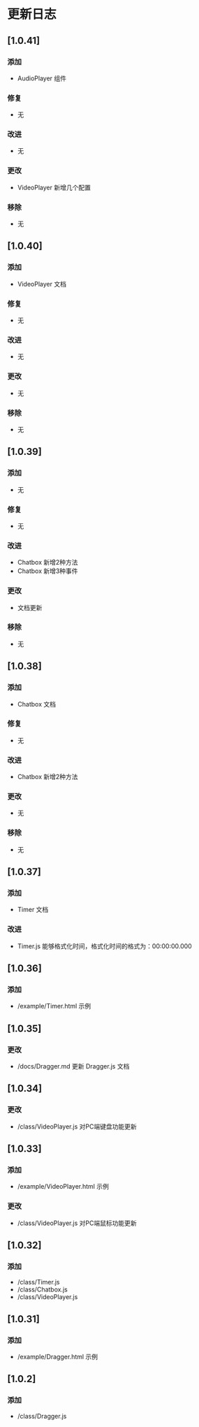 # 更新日志

## [1.0.41]

### 添加
- AudioPlayer 组件

### 修复
- 无

### 改进
- 无

### 更改
- VideoPlayer 新增几个配置

### 移除
- 无

## [1.0.40]

### 添加
- VideoPlayer 文档

### 修复
- 无

### 改进
- 无

### 更改
- 无

### 移除
- 无

## [1.0.39]

### 添加
- 无

### 修复
- 无

### 改进
- Chatbox 新增2种方法
- Chatbox 新增3种事件

### 更改
- 文档更新

### 移除
- 无

## [1.0.38]

### 添加
- Chatbox 文档

### 修复
- 无

### 改进
- Chatbox 新增2种方法

### 更改
- 无

### 移除
- 无

## [1.0.37]

### 添加
- Timer 文档

### 改进
- Timer.js 能够格式化时间，格式化时间的格式为：00:00:00.000

## [1.0.36]

### 添加
- /example/Timer.html 示例

## [1.0.35]

### 更改
- /docs/Dragger.md 更新 Dragger.js 文档

## [1.0.34]

### 更改
- /class/VideoPlayer.js 对PC端键盘功能更新

## [1.0.33]

### 添加
- /example/VideoPlayer.html 示例

### 更改
- /class/VideoPlayer.js 对PC端鼠标功能更新

## [1.0.32]

### 添加
- /class/Timer.js
- /class/Chatbox.js
- /class/VideoPlayer.js

## [1.0.31]

### 添加
- /example/Dragger.html 示例

## [1.0.2]

### 添加
- /class/Dragger.js